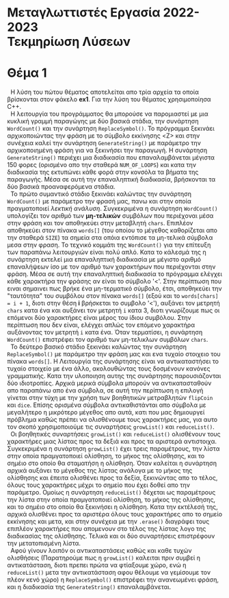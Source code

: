 <h1>Μεταγλωττιστές Εργασία 2022-2023<br>
Τεκμηρίωση Λύσεων</h1>


# Θέμα 1

&nbsp; Η λύση του πώτου θέματος αποτελείται απο τρία αρχεία τα οποία βρίσκονται στον φάκελο <b>ex1</b>. Για την λύση του θέματος χρησιμοποίησα C++.<br>
&nbsp; Η λειτουργία του προγράμματος θα μπορούσε να παρομιαστεί με μια κυκλική γραμμή παραγώγης με δύο βασικά στάδια, την συνάρτηση `WordCount()` και την συνάρτηση `ReplaceSymbol()`. Το πρόγραμμα ξεκινάει αρχικοποιώντας την φράση με το σύμβολο εκκίνησης &lt;Z&gt; και στην συνέχεια καλεί την συνάρτηση `GenerateString()` με παράμετρο την αρχικοποιημένη φράση για να ξεκινήσει την παραγωγή. Η συνάρτηση `GenerateString()` περιέχει μια διαδικασία που επαναλαμβάνεται μέγιστα 150 φορες (ορισμένο απο την σταθερά `NUM_OF_LOOPS`) και κατα την διαδικασία της εκτυπώνει κάθε φορά στην κονσόλα τα βήματα της παραγωγής. Μέσα σε αυτή την επαναληπτική διαδικασία, βρήσκονται τα δύο βασικά προαναφερόμενα στάδια.<br>
&nbsp; Το πρώτο συμαντικό στάδιο ξεκινάει καλώντας την συνάρτηση `WordCount()` με παράμετρο την φρασή μας, πανω και στην οποία πραγματοποιεί <i>λεκτική ανάλυση</i>. Συγκεκριμένα η συνάρτηση `WordCount()` υπολογίζει τον αριθμό των <b>μη-τελικών</b> συμβόλων που περιέχοναι μέσα στην φράση και τον αποθηκεύει στην μεταβλητή `chars`. Επιπλέον αποθηκεύει στον πίνακα `words[]` (του οποίου το μέγεθος καθορίζεται απο την σταθερά `SIZE`) τα σημεία στα οπόια εντόπισε τα μη-τελικά σύμβολα μεσα στην φραση.
Το τεχνικό κομμάτι της `WordCount()` για την επίτευξη των παραπάνω λειτουργιών είναι πολύ απλό. Κατα το κάλεσμά της η συνάρτηση εκτελεί μια επαναληπτική διαδικασία με μέγιστο αριθμό επαναλήψεων ίσο με τον αριθμό των χαρακτήρων που περιέχονται στην φράση. Μέσα σε αυτή την επαναληπτική διαδικασία το πρόγραμμα ελέγχει κάθε χαρακτήρα την φράσης αν είναι το σύμβολο '&lt;'. Στην περίπτωση που ειναι σημαινει πως βρήκε ένα μη-τερματικό σύμβολο, έτσι, αποθηκεύει την "ταυτότητα" του συμβόλου στον πίνακα `words[]` (εξού και το `words[chars] = i + 1`, διοτι στην θέση <b>i</b> βρήσκεται το συμβολο '&lt;'), αυξάνει τον μετρητή `chars` κατα ένα και αυξάνει τον μετρητή `i` κατα 3, διοτι γνωρίζουμε πως οι επόμενοι δύο χαρακτήρες είναι μέρος του ίδιου συμβόλου. Στην περίπτωση που δεν είναι, ελέγχει απλώς τον επόμενο χαρακτήρα αυξάνοντας τον μετρητή `i` κατα ένα. Όταν τερματίσει, η συνάρτηση `WordCount()` επιστρέφει τον αριθμό των μη-τελικλων συμβόλων `chars`.<br>
&nbsp; Το δεύτερο βασικό στάδιο ξεκινάει καλώντας την συνάρτηση `ReplaceSymbol()` με παράμετρο την φράση μας και ενα τυχαίο στοιχειο του πίνακα `words[]`. Η Λειτουργία της συνάρτησης είναι να αντικαταστήσει το τυχαίο στοιχείο με ένα άλλο, ακολουθώντας τους δοσμένουν κανόνες γραμματικής. Κατα την υλοποιηση αυτης της συνάρτησης παρουσιάζονται δύο ιδιοτροπίες. Αρχικά μερικά σύμβολα μπορούν να αντικατασταθούν απο παραπάνω απο ένα σύμβολα, σε αυτή την περίπτωση η επιλογή γίνεται στην τύχη με την χρήση των βοηθητικών μετραβλητών `flipCoin` και `dice`. Επίσης ορισμένα σύμβολα αντικαθιστάνται απο σύμβολα με μεγαλήτερο η μικρότερο μέγεθος απο αυτά, κατι που μας δημιουργεί πρόβλημα καθώς πρέπει να ολισθένουμε τους χαρακτήρες μας, για αυτο τον σκοπό χρησιμοποιούμε τις συναρτήσεις `growList()` και `reduceList()`.<br>
&nbsp; Οι βοηθητικές συναρτήσεις `growList()` και `reduceList()` ολισθένουν τους χαρακτήρες μιας λίστας προς τα δεξιά και προς τα αριστερά αντιστοιχα. Συγκεκριμένα η συνάρτηση `growList()` έχει τρεις παραμέτρους, την λίστα στην οποία πραμγατοποιεί ολίσθηση, το μήκος της ολίσθησης, και το σημέιο στο οποίο θα σταματήση η ολίσθηση. Όταν καλείται η συνάρτηση αρχικά αυξάνει το μέγεθος της λίστας ανάλογα με το μήκος της ολίσθησης και έπειτα ολισθένει προς τα δεξία, ξεκινώντας απο το τέλος, όλους τους χαρακτήρες μέχρι το σημείο που έχει δοθεί απο την παράμετρο. Ομοίως η συνάρτηση `reduceList()` δέχεται ως παραμέτρους την λίστα στην οποία πραμγατοποιεί ολίσθηση, το μήκος της ολίσθησης, και το σημέιο στο οποίο θα ξεκινήσει η ολίσθηση. Κατα την εκτέλεσή της, αρχικά ολισθένει προς τα αριστέρα όλους τους χαρακτήρες απο το σημείο εκκίνησης και μετα, και στην συνέχεια με την `.erase()` διαγράφει τους επιπλέον χαρακτήρες που απομενουν στο τέλος της λίστας λογο της διαδικασίας της ολίσθησης. Τελικά και οι δύο συναρτήσεις επιστρέφουν την μετατοπισμένη λίστα.<br>
&nbsp; Αφού γίνουν λοιπόν οι αντικαταστάσεις καθώς και καθε τυχών ολισθήσεις (Παρατηρούμε πως η `growList()` καλειται πριν συμβεί η αντικατάσταση, διοτι πρεπει πρώτα να φτίαξουμε χώρο, ενώ η `reduceList()` μετα την αντικατάσταση αφου θέλουμε να γεμίσουμε τον πλέον κενό χώρο) η `ReplaceSymbol()` επιστρέφει την ανανεωμένει φράση, και η διαδικασία της `GenerateString()` επαναλαμβάνεται.
